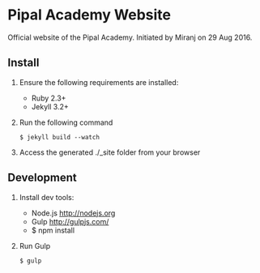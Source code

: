 Pipal Academy Website
=====================

Official website of the Pipal Academy.
Initiated by Miranj on 29 Aug 2016.


Install
-------

1.  Ensure the following requirements are installed:
    - Ruby 2.3+
    - Jekyll 3.2+
    
2.  Run the following command
        
        $ jekyll build --watch
    
3.  Access the generated ./_site folder from your browser

    



Development
-----------

1.  Install dev tools:
    - Node.js http://nodejs.org
    - Gulp http://gulpjs.com/
    - $ npm install

2.  Run Gulp
    
        $ gulp

